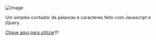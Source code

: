 ![image](https://user-images.githubusercontent.com/41811634/105643571-642d4000-5e6f-11eb-9488-e7f688218e87.png)



Um simples contador de palavras e caracteres feito com Javascript e jQuery.

[Clique aqui para utilizar](https://nadiaaoliverr.github.io/contador-de-palavras-e-caracteres/)!!!

